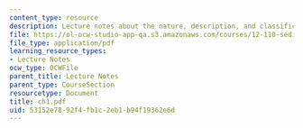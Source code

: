 ```yaml
---
content_type: resource
description: Lecture notes about the nature, description, and classification of sediments.
file: https://ol-ocw-studio-app-qa.s3.amazonaws.com/courses/12-110-sedimentary-geology-spring-2007/53152e7892f4fb1c2eb1b94f19362e6d_ch1.pdf
file_type: application/pdf
learning_resource_types:
- Lecture Notes
ocw_type: OCWFile
parent_title: Lecture Notes
parent_type: CourseSection
resourcetype: Document
title: ch1.pdf
uid: 53152e78-92f4-fb1c-2eb1-b94f19362e6d
---
```

